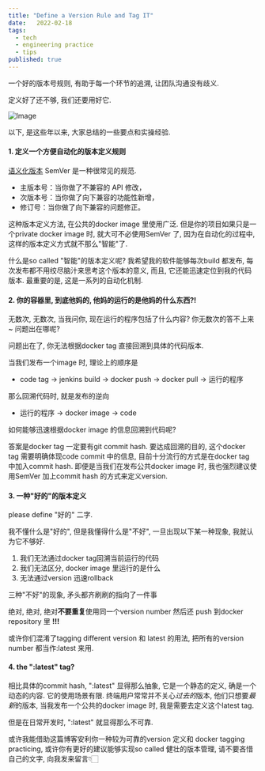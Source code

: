 ```yaml
---
title: "Define a Version Rule and Tag IT"
date:   2022-02-18
tags:
  - tech
  - engineering practice
  - tips
published: true
---
```


一个好的版本号规则, 有助于每一个环节的追溯, 让团队沟通没有歧义.

定义好了还不够, 我们还要用好它.

![Image](/2022-02-18-tagging-docker/0.jpeg)

以下, 是这些年以来, 大家总结的一些要点和实操经验.


#### 1. 定义一个方便自动化的版本定义规则
[语义化版本](https://semver.org/lang/zh-CN/) SemVer 是一种很常见的规范. 

- 主版本号：当你做了不兼容的 API 修改，
- 次版本号：当你做了向下兼容的功能性新增，
- 修订号：当你做了向下兼容的问题修正。

这种版本定义方法, 在公共的docker image 里使用广泛. 但是你的项目如果只是一个private docker image 时, 就大可不必使用SemVer 了, 因为在自动化的过程中, 这样的版本定义方式就不那么"智能"了.

什么是so called "智能"的版本定义呢? 我希望我的软件能够每次build 都发布, 每次发布都不用绞尽脑汁来思考这个版本的意义, 而且, 它还能迅速定位到我的代码版本. 最重要的是, 这是一系列的自动化机制.


#### 2. 你的容器里, 到底他妈的, 他妈的运行的是他妈的什么东西?!
无数次, 无数次, 当我问你, 现在运行的程序包括了什么内容? 你无数次的答不上来~ 问题出在哪呢?

问题出在了, 你无法根据docker tag 直接回溯到具体的代码版本.

当我们发布一个image 时, 理论上的顺序是

- code tag -> jenkins build -> docker push -> docker pull -> 运行的程序

那么回溯代码时, 就是发布的逆向

- 运行的程序 -> docker image -> code

如何能够迅速根据docker image 的信息回溯到代码呢?

答案是docker tag 一定要有git commit hash. 要达成回溯的目的, 这个docker tag 需要明确体现code commit 中的信息, 目前十分流行的方式是在docker tag 中加入commit hash. 即便是当我们在发布公共docker image 时, 我也强烈建议使用SemVer 加上commit hash 的方式来定义version.


#### 3. 一种"好的"的版本定义
please define "好的" 二字.

我不懂什么是"好的", 但是我懂得什么是"不好", 一旦出现以下某一种现象, 我就认为它不够好.

1. 我们无法通过docker tag回溯当前运行的代码
2. 我们无法区分, docker image 里运行的是什么
3. 无法通过version 迅速rollback

三种"不好"的现象, 矛头都齐刷刷的指向了一件事

绝对, 绝对, 绝对**不要重复**使用同一个version number 然后还 push 到docker repository 里 **!!!**

或许你们混淆了tagging different version 和 latest 的用法, 把所有的version number 都当作:latest 来用.


#### 4. the ":latest" tag?
相比具体的commit hash, ":latest" 显得那么抽象, 它是一个静态的定义, 确是一个动态的内容. 它的使用场景有限. 终端用户常常并不关心*过去的*版本, 他们只想要*最新*的版本, 当我发布一个公共的docker image 时, 我是需要去定义这个latest tag.

但是在日常开发时, ":latest" 就显得那么不可靠.


或许我能借助这篇博客安利你一种较为可靠的version 定义和 docker tagging practicing, 或许你有更好的建议能够实现so called 健壮的版本管理, 请不要吝惜自己的文字, 向我发来留言👇🏻️